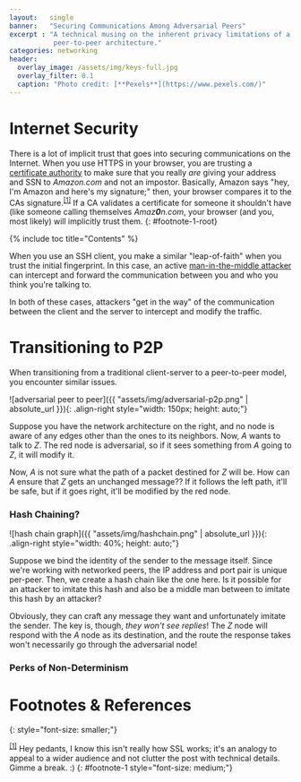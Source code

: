 ```yaml
---
layout:   single
banner:   "Securing Communications Among Adversarial Peers"
excerpt : "A technical musing on the inherent privacy limitations of a 
           peer-to-peer architecture."
categories: networking
header:
  overlay_image: /assets/img/keys-full.jpg
  overlay_filter: 0.1
  caption: "Photo credit: [**Pexels**](https://www.pexels.com/)"
---
```


# Internet Security #
There is a lot of implicit trust that goes into securing communications on the Internet. When you use HTTPS in your browser, you are trusting a [certificate authority](https://en.wikipedia.org/wiki/Certificate_authority) to make sure that you really _are_ giving your address and SSN to _Amazon.com_ and not an impostor. Basically, Amazon says "hey, I'm Amazon and here's my signature;" then, your browser compares it to the CAs signature.<sup><a href="#footnote-1">[1]</a></sup> If a CA validates a certificate for someone it shouldn't have (like someone calling themselves _Amaz**0**n.com_, your browser (and you, most likely) will implicitly trust them.
{: #footnote-1-root}

{% include toc title="Contents" %}

When you use an SSH client, you make a similar "leap-of-faith" when you trust the initial fingerprint. In this case, an active [man-in-the-middle attacker](https://en.wikipedia.org/wiki/Man-in-the-middle_attack) can intercept and forward the communication between you and who you think you're talking to.

In both of these cases, attackers "get in the way" of the communication between the client and the server to intercept and modify the traffic.

# Transitioning to P2P #
When transitioning from a traditional client-server to a peer-to-peer model, you encounter similar issues.

![adversarial peer to peer]({{ "assets/img/adversarial-p2p.png" | absolute_url }}){: .align-right style="width: 150px; height: auto;"}

Suppose you have the network architecture on the right, and no node is aware of any edges other than the ones to its neighbors. Now, _A_ wants to talk to _Z_. The red node is adversarial, so if it sees something from _A_ going to _Z_, it will modify it.

Now, _A_ is not sure what the path of a packet destined for _Z_ will be. How can _A_ ensure that _Z_ gets an unchanged message?? If it follows the left path, it'll be safe, but if it goes right, it'll be modified by the red node.

### Hash Chaining? ### 
![hash chain graph]({{ "assets/img/hashchain.png" | absolute_url }}){: .align-right style="width: 40%; height: auto;"}

Suppose we bind the identity of the sender to the message itself. Since we're working with networked peers, the IP address and port pair is unique per-peer. Then, we create a hash chain like the one here. Is it possible for an attacker to imitate this hash and also be a middle man between to imitate this hash by an attacker?

Obviously, they can craft any message they want and unfortunately imitate the sender. The key is, though, _they won't see replies_! The _Z_ node will respond with the _A_ node as its destination, and the route the response takes won't necessarily go through the adversarial node!

### Perks of Non-Determinism ###


# Footnotes & References #
{: style="font-size: smaller;"}

<sup><a href="#footnote-1-root">[1]</a></sup>  Hey pedants, I know this isn't really how SSL works; it's an analogy to appeal to a wider audience and not clutter the post with technical details. Gimme a break. :)
{: #footnote-1 style="font-size: medium;"}
